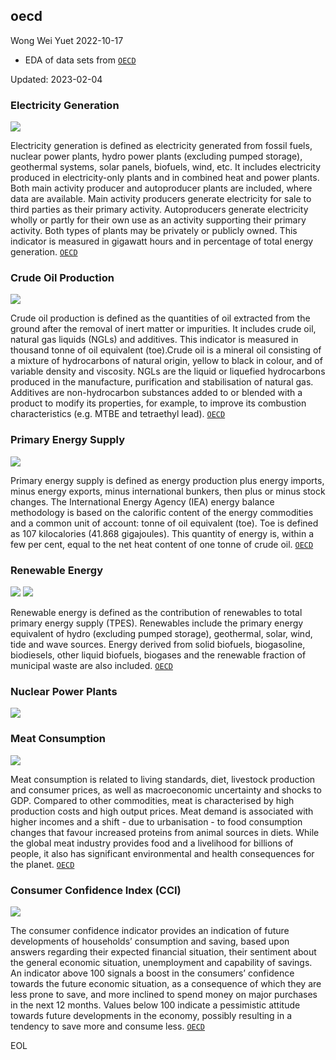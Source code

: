 ## oecd

Wong Wei Yuet 2022-10-17

  - EDA of data sets from [`OECD`](https://data.oecd.org/)

Updated: 2023-02-04

### Electricity Generation
![](https://github.com/weiyuet/oecd/blob/main/figures/electricity-generation-japan.png)

Electricity generation is defined as electricity generated from fossil fuels, nuclear power plants, hydro power plants (excluding pumped storage), geothermal systems, solar panels, biofuels, wind, etc. It includes electricity produced in electricity-only plants and in combined heat and power plants. Both main activity producer and autoproducer plants are included, where data are available. Main activity producers generate electricity for sale to third parties as their primary activity. Autoproducers generate electricity wholly or partly for their own use as an activity supporting their primary activity. Both types of plants may be privately or publicly owned. This indicator is measured in gigawatt hours and in percentage of total energy generation. [`OECD`](https://data.oecd.org/energy/electricity-generation.htm)

### Crude Oil Production
![](https://github.com/weiyuet/oecd/blob/main/figures/crude-oil-production.png)

Crude oil production is defined as the quantities of oil extracted from the ground after the removal of inert matter or impurities. It includes crude oil, natural gas liquids (NGLs) and additives. This indicator is measured in thousand tonne of oil equivalent (toe).Crude oil is a mineral oil consisting of a mixture of hydrocarbons of natural origin, yellow to black in colour, and of variable density and viscosity. NGLs are the liquid or liquefied hydrocarbons produced in the manufacture, purification and stabilisation of natural gas. Additives are non-hydrocarbon substances added to or blended with a product to modify its properties, for example, to improve its combustion characteristics (e.g. MTBE and tetraethyl lead). [`OECD`](https://data.oecd.org/energy/crude-oil-production.htm)

### Primary Energy Supply
![](https://github.com/weiyuet/oecd/blob/main/figures/primary-energy-supply.png)

Primary energy supply is defined as energy production plus energy imports, minus energy exports, minus international bunkers, then plus or minus stock changes. The International Energy Agency (IEA) energy balance methodology is based on the calorific content of the energy commodities and a common unit of account: tonne of oil equivalent (toe). Toe is defined as 107 kilocalories (41.868 gigajoules). This quantity of energy is, within a few per cent, equal to the net heat content of one tonne of crude oil. [`OECD`](https://data.oecd.org/energy/primary-energy-supply.htm)

### Renewable Energy
![](https://github.com/weiyuet/oecd/blob/main/figures/renewable-energy.png)
![](https://github.com/weiyuet/oecd/blob/main/figures/percentage-renewable-energy.png)

Renewable energy is defined as the contribution of renewables to total primary energy supply (TPES). Renewables include the primary energy equivalent of hydro (excluding pumped storage), geothermal, solar, wind, tide and wave sources. Energy derived from solid biofuels, biogasoline, biodiesels, other liquid biofuels, biogases and the renewable fraction of municipal waste are also included. [`OECD`](https://data.oecd.org/energy/renewable-energy.htm)

### Nuclear Power Plants
![](https://github.com/weiyuet/oecd/blob/main/figures/nuclear-power-plants.png)

### Meat Consumption
![](https://github.com/weiyuet/oecd/blob/main/figures/meat-consumption.png)

Meat consumption is related to living standards, diet, livestock production and consumer prices, as well as macroeconomic uncertainty and shocks to GDP. Compared to other commodities, meat is characterised by high production costs and high output prices. Meat demand is associated with higher incomes and a shift - due to urbanisation - to food consumption changes that favour increased proteins from animal sources in diets. While the global meat industry provides food and a livelihood for billions of people, it also has significant environmental and health consequences for the planet. [`OECD`](https://data.oecd.org/agroutput/meat-consumption.htm)

### Consumer Confidence Index (CCI)
![](https://github.com/weiyuet/oecd/blob/main/figures/consumer-confidence-index.png)

The consumer confidence indicator provides an indication of future developments of households’ consumption and saving, based upon answers regarding their expected financial situation, their sentiment about the general economic situation, unemployment and capability of savings. An indicator above 100 signals a boost in the consumers’ confidence towards the future economic situation, as a consequence of which they are less prone to save, and more inclined to spend money on major purchases in the next 12 months. Values below 100 indicate a pessimistic attitude towards future developments in the economy, possibly resulting in a tendency to save more and consume less. [`OECD`](https://data.oecd.org/leadind/consumer-confidence-index-cci.htm)

EOL